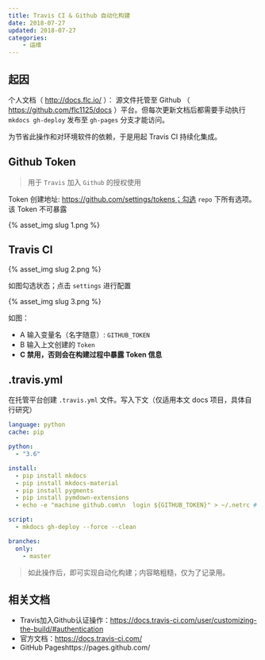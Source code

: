 ```yaml
---
title: Travis CI & Github 自动化构建
date: 2018-07-27
updated: 2018-07-27
categories: 
    - 运维
---
```


## 起因

个人文档（ http://docs.flc.io/ ）： 源文件托管至 Github （ https://github.com/flc1125/docs ）平台。但每次更新文档后都需要手动执行 `mkdocs gh-deploy` 发布至 `gh-pages` 分支才能访问。

为节省此操作和对环境软件的依赖，于是用起 Travis CI 持续化集成。

## Github Token

> 用于 `Travis` 加入 `Github` 的授权使用

Token 创建地址: https://github.com/settings/tokens；勾选 `repo` 下所有选项。该 Token 不可暴露

{% asset_img slug 1.png %}

## Travis CI

{% asset_img slug 2.png %}

如图勾选状态；点击 `settings` 进行配置

{% asset_img slug 3.png %}

如图：

- A 输入变量名（名字随意）: `GITHUB_TOKEN`
- B 输入上文创建的 `Token`
- **C 禁用，否则会在构建过程中暴露 Token 信息**

## .travis.yml

在托管平台创建 `.travis.yml` 文件。写入下文（仅适用本文 docs 项目，具体自行研究）

```yaml
language: python
cache: pip

python:
  - "3.6"

install:
  - pip install mkdocs
  - pip install mkdocs-material
  - pip install pygments
  - pip install pymdown-extensions
  - echo -e "machine github.com\n  login ${GITHUB_TOKEN}" > ~/.netrc # 这个研究了好久

script:
  - mkdocs gh-deploy --force --clean

branches:
  only:
    - master
```

> 如此操作后，即可实现自动化构建；内容略粗糙，仅为了记录用。

## 相关文档

- Travis加入Github认证操作：https://docs.travis-ci.com/user/customizing-the-build/#authentication
- 官方文档：https://docs.travis-ci.com/
- GitHub Pageshttps://pages.github.com/